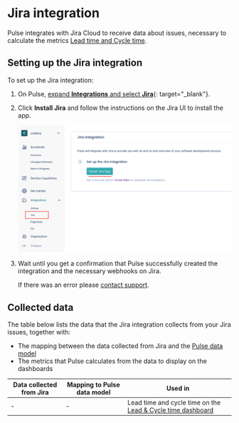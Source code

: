 # Jira integration

Pulse integrates with Jira Cloud to receive data about issues, necessary to calculate the metrics [Lead time and Cycle time](../metrics/lead-cycle-time.md).

## Setting up the Jira integration

To set up the Jira integration:

1.  On Pulse, [expand **Integrations** and select **Jira**](https://app.pulse.codacy.com/integrations/jira){: target="_blank"}.

1.  Click **Install Jira** and follow the instructions on the Jira UI to install the app.

    ![Installing the Pulse Jira app](images/jira-installing.png)

1.  Wait until you get a confirmation that Pulse successfully created the integration and the necessary webhooks on Jira.

    If there was an error please [contact support](mailto:pulsesupport@codacy.com).

## Collected data

The table below lists the data that the Jira integration collects from your Jira issues, together with:

-   The mapping between the data collected from Jira and the [Pulse data model](https://ingestion.pulse.codacy.com/v1/api-docs#tocs_event)<!--TODO Check if API will have schema for Jira data model-->
-   The metrics that Pulse calculates from the data to display on the dashboards

<table>
<thead>
<tr>
<th><strong>Data collected from Jira</strong></th>
<th><strong>Mapping to Pulse data model</strong></th>
<th><strong>Used in</strong></th>
</tr>
</thead>
<tbody>
<tr>
    <td>-<!--TODO--></td>
    <td>
        -<!--TODO-->
    </td>
    <td>Lead time and cycle time on the <a href="../../metrics/lead-cycle-time/">Lead & Cycle time dashboard</a></td>
</tr>
</table>
